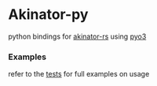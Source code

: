 # Akinator-py
python bindings for [akinator-rs](https://github.com/Tom-the-Bomb/akinator-rs) using [pyo3](https://pyo3.rs)

### Examples
refer to the [tests](https://github.com/Tom-the-Bomb/akinator-py/tree/master/tests) for full examples on usage
